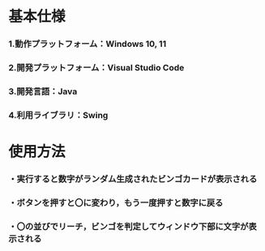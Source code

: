 # 基本仕様
### 1.動作プラットフォーム：Windows 10, 11
### 2.開発プラットフォーム：Visual Studio Code
### 3.開発言語：Java
### 4.利用ライブラリ：Swing

# 使用方法
### ・実行すると数字がランダム生成されたビンゴカードが表示される
### ・ボタンを押すと〇に変わり，もう一度押すと数字に戻る
### ・〇の並びでリーチ，ビンゴを判定してウィンドウ下部に文字が表示される
